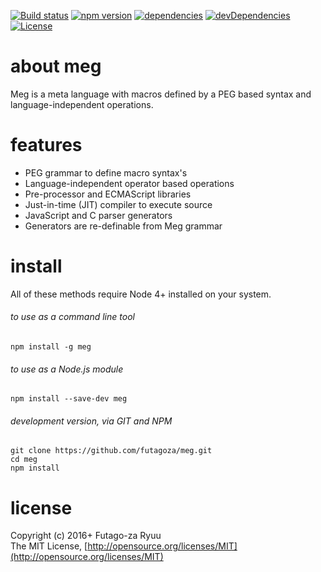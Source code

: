 [![Build status](https://img.shields.io/travis/futagoza/meg.svg)](https://travis-ci.org/futagoza/meg)
[![npm version](https://img.shields.io/npm/v/meg.svg)](https://www.npmjs.com/package/meg)
[![dependencies](https://img.shields.io/david/futagoza/meg.svg)](https://david-dm.org/futagoza/meg)
[![devDependencies](https://img.shields.io/david/dev/futagoza/meg.svg)](https://david-dm.org/futagoza/meg#info=devDependencies)
[![License](https://img.shields.io/badge/license-mit-blue.svg)](https://opensource.org/licenses/MIT)

# about meg

Meg is a meta language with macros defined by a PEG based syntax and language-independent operations.

# features

  * PEG grammar to define macro syntax's
  * Language-independent operator based operations
  * Pre-processor and ECMAScript libraries
  * Just-in-time (JIT) compiler to execute source
  * JavaScript and C parser generators
  * Generators are re-definable from Meg grammar

# install

All of these methods require Node 4+ installed on your system.

###### to use as a command line tool

  ```shell
  npm install -g meg
  ```

###### to use as a Node.js module

  ```shell
  npm install --save-dev meg
  ```

###### development version, via GIT and NPM

  ```shell
  git clone https://github.com/futagoza/meg.git
  cd meg
  npm install
  ```

# license

Copyright (c) 2016+ Futago-za Ryuu<br>
The MIT License, [http://opensource.org/licenses/MIT](http://opensource.org/licenses/MIT)
